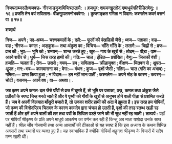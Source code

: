**निजपदाब्जदलैध्र्वजवज्र-** **नीरजाङ्कुशविचित्रललामै: ।** **व्रजभुव: शमयन्खुरतोदं** **वष्र्मधुर्यगतिरीडितवेणु: ॥ १६॥** **व्रजति तेन वयं सविलास-** **वीक्षणाॢपतमनोभववेगा: ।** **कुजगङ्क्षत गमिता न विदाम:** **कश्मलेन कवरं वसनं वा ॥ १७॥** 

**शब्दार्थ** 

**निज—** **अपने** **; पद-अब्ज—** **चरणकमलों के** **; दलै:—** **फूलों की पंखडिय़ों जैसे** **; ध्वज—** **पताका** **; वज्र—** **वज्र** **; नीरज—** **कमल** **;** **अङ्कुश—** **तथा अंकुश का** **; विचित्र—** **भाँति भाँति के** **; ललामै:—** **चिह्नों से** **; व्रज—** **व्रज की** **; भुव:—** **भूमि को** **; शमयन्—** **शान्त** **करते हुए** **; खुर—** **गाय के खुरों से** **; तोदम्—** **पीड़ा** **; वष्र्म—** **अपने शरीर से** **; धुर्य—** **जिस तरह हाथी की** **; गति:—** **चाल** **; ईडित—** **प्रशंसित** **; वेणु:—** **जिसकी वंशी** **; व्रजति—** **चलता है** **; तेन—** **उससे** **; वयम्—** **हम** **; सविलास—** **क्रीड़ायुक्त** **; वीक्षण—** **चितवन से** **;** **अॢपत—** **अॢपत** **; मन:-भव—** **कामवासना का** **; वेगा:—** **मंथन** **; कुज—** **वृक्षों जैसी** **; गतिम्—** **चाल (गति का अभाव)** **;** **गमिता:—** **प्राप्त किया हुआ** **; न विदाम:—** **हम नहीं जान पातीं** **; कश्मलेण—** **अपने मोह के कारण** **; कवरम्—** **चोटी** **; वसनम्—** **अपने वष** **; वा—** **अथवा।** **.** 

**जब कृष्ण अपने कमल-दल जैसे पाँवों से व्रज में घूमते हैं, तो भूमि पर पताका, वज्र,** **कमल तथा अंकुश जैसे प्रतीकों के स्पष्ट चिन्ह बनते जाते हैं और वे पृथ्वी को गौवों के खुरों से** **अनुभव होने वाली पीड़ा से प्रशमित करते हैं। जब वे अपनी विलयात बाँसुरी बजाते हैं, तो** **उनका शरीर हाथी की अदा में झूमता है। इस तरह हम गोपियाँ, जो कृष्ण की विनोदपि्रय** **चितवन के कारण कामदेव द्वारा चंचल हो उठती हैं, वृक्षों की तरह स्तब्ध खड़ी रह जाती हैं और** **हमें अपने बालों की लर तथा वषों के शिथिल पडऩे जाने की भी सुध नहीं रह जाती।** **तात्पर्य :** यहाँ पर गोपियाँ श्रीकृष्ण के प्रति अपने माधुर्य आकर्षण का वर्णन कर रही हैं किन्तु अब माता यशोदा उनके साथ नहीं हैं। श्रील जीव गोस्वामी तथा अन्य आचार्यों की टीकाओं से यह स्पष्ट है कि इस अध्याय के कथन विभिन्न अवसरों तथा स्थानों पर व्यक्त हुए हैं। यह स्वाभाविक है क्योंकि गोपियाँ अहॢनश श्रीकृष्ण के विचारों में सदैव मग्न रहती थीं।  